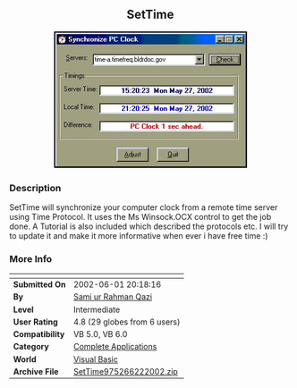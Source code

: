 ﻿<div align="center">

## SetTime

<img src="PIC200262210342431.jpg">
</div>

### Description

SetTime will synchronize your computer clock from a remote time server using Time Protocol. It uses the Ms Winsock.OCX control to get the job done. A Tutorial is also included which described the protocols etc. I will try to update it and make it more informative when ever i have free time :)
 
### More Info
 


<span>             |<span>
---                |---
**Submitted On**   |2002-06-01 20:18:16
**By**             |[Sami ur Rahman Qazi](https://github.com/Planet-Source-Code/PSCIndex/blob/master/ByAuthor/sami-ur-rahman-qazi.md)
**Level**          |Intermediate
**User Rating**    |4.8 (29 globes from 6 users)
**Compatibility**  |VB 5\.0, VB 6\.0
**Category**       |[Complete Applications](https://github.com/Planet-Source-Code/PSCIndex/blob/master/ByCategory/complete-applications__1-27.md)
**World**          |[Visual Basic](https://github.com/Planet-Source-Code/PSCIndex/blob/master/ByWorld/visual-basic.md)
**Archive File**   |[SetTime975266222002\.zip](https://github.com/Planet-Source-Code/sami-ur-rahman-qazi-settime__1-36140/archive/master.zip)








